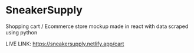 # SneakerSupply
Shopping cart / Ecommerce store mockup made in react with data scraped using python

LIVE LINK: https://sneakersupply.netlify.app/cart
